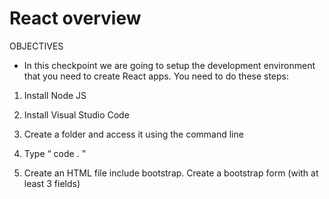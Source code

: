 ﻿# React overview

OBJECTIVES

- In this checkpoint we are going to setup the development environment that you need to create React apps. You need to do these steps:  

1. Install Node JS 

2. Install Visual Studio Code 

3. Create a folder and access it using the command line 

4. Type “ code . ” 

5. Create an HTML file include bootstrap. Create a bootstrap form (with at least 3 fields)
